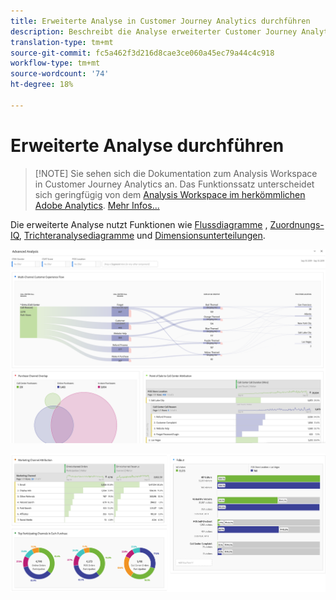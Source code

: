 ```yaml
---
title: Erweiterte Analyse in Customer Journey Analytics durchführen
description: Beschreibt die Analyse erweiterter Customer Journey Analytics in Workspace.
translation-type: tm+mt
source-git-commit: fc5a462f3d216d8cae3ce060a45ec79a44c4c918
workflow-type: tm+mt
source-wordcount: '74'
ht-degree: 18%

---
```



# Erweiterte Analyse durchführen

>[!NOTE] Sie sehen sich die Dokumentation zum Analysis Workspace in Customer Journey Analytics an. Das Funktionssatz unterscheidet sich geringfügig von dem [Analysis Workspace im herkömmlichen Adobe Analytics](https://docs.adobe.com/content/help/de-DE/analytics/analyze/analysis-workspace/home.html). [Mehr Infos...](/help/getting-started/cja-aa.md)

Die erweiterte Analyse nutzt Funktionen wie [Flussdiagramme](/help/analysis-workspace/visualizations/c-flow/flow.md) , [Zuordnungs-IQ](/help/analysis-workspace/attribution/overview.md), [Trichteranalysediagramme](/help/analysis-workspace/visualizations/fallout/fallout-flow.md) und [Dimensionsunterteilungen](/help/components/dimensions/t-breakdown-fa.md).

![Workspace-Screenshot 1](assets/cja-adv-analysis1.png)

![Workspace-Screenshot 2](assets/cja-adv-analysis2.png)
